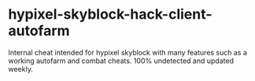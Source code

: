 # hypixel-skyblock-hack-client-autofarm
Internal cheat intended for hypixel skyblock with many features such as a working autofarm and combat cheats. 100% undetected and updated weekly. 
